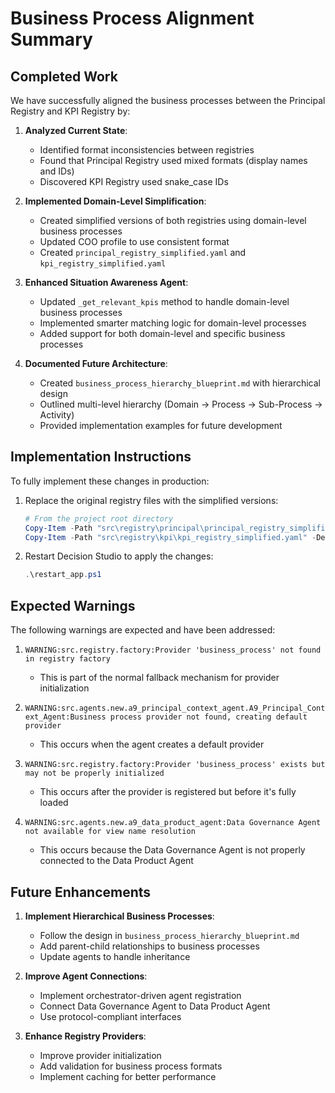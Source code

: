 # Business Process Alignment Summary

## Completed Work

We have successfully aligned the business processes between the Principal Registry and KPI Registry by:

1. **Analyzed Current State**:
   - Identified format inconsistencies between registries
   - Found that Principal Registry used mixed formats (display names and IDs)
   - Discovered KPI Registry used snake_case IDs

2. **Implemented Domain-Level Simplification**:
   - Created simplified versions of both registries using domain-level business processes
   - Updated COO profile to use consistent format
   - Created `principal_registry_simplified.yaml` and `kpi_registry_simplified.yaml`

3. **Enhanced Situation Awareness Agent**:
   - Updated `_get_relevant_kpis` method to handle domain-level business processes
   - Implemented smarter matching logic for domain-level processes
   - Added support for both domain-level and specific business processes

4. **Documented Future Architecture**:
   - Created `business_process_hierarchy_blueprint.md` with hierarchical design
   - Outlined multi-level hierarchy (Domain → Process → Sub-Process → Activity)
   - Provided implementation examples for future development

## Implementation Instructions

To fully implement these changes in production:

1. Replace the original registry files with the simplified versions:
   ```powershell
   # From the project root directory
   Copy-Item -Path "src\registry\principal\principal_registry_simplified.yaml" -Destination "src\registry\principal\principal_registry.yaml" -Force
   Copy-Item -Path "src\registry\kpi\kpi_registry_simplified.yaml" -Destination "src\registry\kpi\kpi_registry.yaml" -Force
   ```

2. Restart Decision Studio to apply the changes:
   ```powershell
   .\restart_app.ps1
   ```

## Expected Warnings

The following warnings are expected and have been addressed:

1. `WARNING:src.registry.factory:Provider 'business_process' not found in registry factory`
   - This is part of the normal fallback mechanism for provider initialization

2. `WARNING:src.agents.new.a9_principal_context_agent.A9_Principal_Context_Agent:Business process provider not found, creating default provider`
   - This occurs when the agent creates a default provider

3. `WARNING:src.registry.factory:Provider 'business_process' exists but may not be properly initialized`
   - This occurs after the provider is registered but before it's fully loaded

4. `WARNING:src.agents.new.a9_data_product_agent:Data Governance Agent not available for view name resolution`
   - This occurs because the Data Governance Agent is not properly connected to the Data Product Agent

## Future Enhancements

1. **Implement Hierarchical Business Processes**:
   - Follow the design in `business_process_hierarchy_blueprint.md`
   - Add parent-child relationships to business processes
   - Update agents to handle inheritance

2. **Improve Agent Connections**:
   - Implement orchestrator-driven agent registration
   - Connect Data Governance Agent to Data Product Agent
   - Use protocol-compliant interfaces

3. **Enhance Registry Providers**:
   - Improve provider initialization
   - Add validation for business process formats
   - Implement caching for better performance
